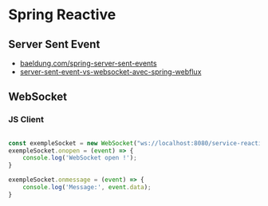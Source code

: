# Spring Reactive

## Server Sent Event
- [baeldung.com/spring-server-sent-events](https://www.baeldung.com/spring-server-sent-events)
- [server-sent-event-vs-websocket-avec-spring-webflux](https://blog.ght1pc9kc.fr/2021/server-sent-event-vs-websocket-avec-spring-webflux/)


## WebSocket
### JS Client

```javascript

const exempleSocket = new WebSocket("ws://localhost:8080/service-reactive/product", "test");
exempleSocket.onopen = (event) => {
    console.log('WebSocket open !');
}

exempleSocket.onmessage = (event) => {
    console.log('Message:', event.data);
}

```